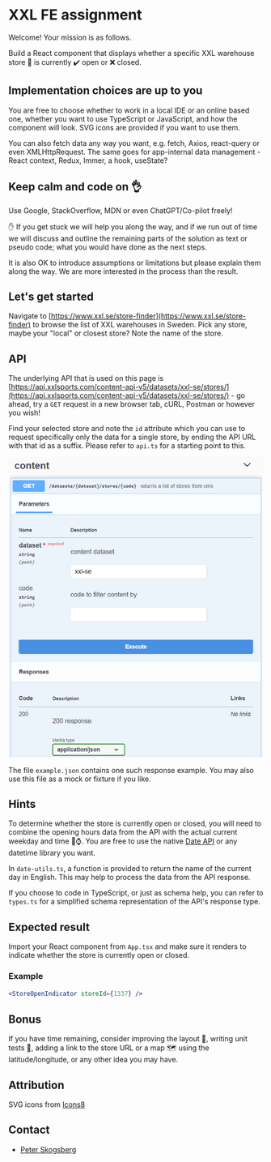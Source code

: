 # XXL FE assignment

Welcome! Your mission is as follows.

Build a React component that displays whether a specific XXL warehouse store 🏬 is currently ✔️ open or ❌ closed.

## Implementation choices are up to you

You are free to choose whether to work in a local IDE or an online based one, whether you want to use TypeScript or JavaScript, and how the component will look. SVG icons are provided if you want to use them.

You can also fetch data any way you want, e.g. fetch, Axios, react-query or even XMLHttpRequest. The same goes for app-internal data management - React context, Redux, Immer, a hook, useState?

## Keep calm and code on 👌

Use Google, StackOverflow, MDN or even ChatGPT/Co-pilot freely!

✋ If you get stuck we will help you along the way, and if we run out of time we will discuss and outline the remaining parts of the solution as text or pseudo code; what you would have done as the next steps.

It is also OK to introduce assumptions or limitations but please explain them along the way. We are more interested in the process than the result.

## Let's get started

Navigate to [https://www.xxl.se/store-finder](https://www.xxl.se/store-finder) to browse the list of XXL warehouses in Sweden. Pick any store, maybe your "local" or closest store? Note the name of the store.

## API

The underlying API that is used on this page is
[https://api.xxlsports.com/content-api-v5/datasets/xxl-se/stores/](https://api.xxlsports.com/content-api-v5/datasets/xxl-se/stores/) - go ahead, try a `GET` request in a new browser tab, cURL, Postman or however you wish!

Find your selected store and note the `id` attribute which you can use to request specifically only the data for a single store, by ending the API URL with that id as a suffix. Please refer to `api.ts` for a starting point to this.

![Excerpt from Swagger API docs](https://raw.githubusercontent.com/peterskogsberg/fe-test/ac9a835d772f56af321efb0d37ea6d4d37193e6a/img/swagger.png 'Excerpt from Swagger API docs')

The file `example.json` contains one such response example. You may also use this file as a mock or fixture if you like.

## Hints

To determine whether the store is currently open or closed, you will need to combine the opening hours data from the API with the actual current weekday and time 📅⌚. You are free to use the native [Date API](https://developer.mozilla.org/en-US/docs/Web/JavaScript/Reference/Global_Objects/Date) or any datetime library you want.

In `date-utils.ts`, a function is provided to return the name of the current day in English. This may help to process the data from the API response.

If you choose to code in TypeScript, or just as schema help, you can refer to `types.ts` for a simplified schema representation of the API's response type.

## Expected result

Import your React component from `App.tsx` and make sure it renders to indicate whether the store is currently open or closed.

### Example

```jsx
<StoreOpenIndicator storeId={1337} />
```

## Bonus

If you have time remaining, consider improving the layout 💅, writing unit tests 🧪, adding a link to the store URL or a map 🗺️ using the latitude/longitude, or any other idea you may have.

## Attribution

SVG icons from [Icons8](https://icons8.com/license)

## Contact

- [Peter Skogsberg](mailto:peter.skogsberg@xxl.se)
